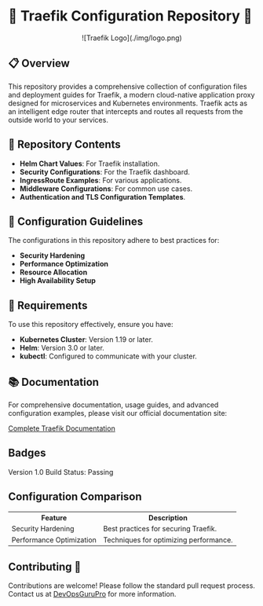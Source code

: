 <h1>🚀 Traefik Configuration Repository 🚀</h1>
<div style="text-align: center;">
    ![Traefik Logo](./img/logo.png)
</div>

<h2>📋 Overview</h2>
<p>This repository provides a comprehensive collection of configuration files and deployment guides for Traefik, a modern cloud-native application proxy designed for microservices and Kubernetes environments. Traefik acts as an intelligent edge router that intercepts and routes all requests from the outside world to your services.</p>

<h2>📌 Repository Contents</h2>
<ul>
    <li><strong>Helm Chart Values</strong>: For Traefik installation.</li>
    <li><strong>Security Configurations</strong>: For the Traefik dashboard.</li>
    <li><strong>IngressRoute Examples</strong>: For various applications.</li>
    <li><strong>Middleware Configurations</strong>: For common use cases.</li>
    <li><strong>Authentication and TLS Configuration Templates</strong>.</li>
</ul>

<h2>🔧 Configuration Guidelines</h2>
<p>The configurations in this repository adhere to best practices for:</p>
<ul>
    <li><strong>Security Hardening</strong></li>
    <li><strong>Performance Optimization</strong></li>
    <li><strong>Resource Allocation</strong></li>
    <li><strong>High Availability Setup</strong></li>
</ul>

<h2>🔄 Requirements</h2>
<p>To use this repository effectively, ensure you have:</p>
<ul>
    <li><strong>Kubernetes Cluster</strong>: Version 1.19 or later.</li>
    <li><strong>Helm</strong>: Version 3.0 or later.</li>
    <li><strong>kubectl</strong>: Configured to communicate with your cluster.</li>
</ul>

<h2>📚 Documentation</h2>
<p>For comprehensive documentation, usage guides, and advanced configuration examples, please visit our official documentation site:</p>
<a href="https://www.devopsgurupro.in">Complete Traefik Documentation</a>

<h2>Badges</h2>
<span class="badge">Version 1.0</span>
<span class="badge">Build Status: Passing</span>

<h2>Configuration Comparison</h2>
<table>
    <tr>
        <th>Feature</th>
        <th>Description</th>
    </tr>
    <tr>
        <td>Security Hardening</td>
        <td>Best practices for securing Traefik.</td>
    </tr>
    <tr>
        <td>Performance Optimization</td>
        <td>Techniques for optimizing performance.</td>
    </tr>
</table>

<h2>Contributing 🚀</h2>
<p>Contributions are welcome! Please follow the standard pull request process. Contact us at <a href="https://www.devopsgurupro.in">DevOpsGuruPro</a> for more information.</p>